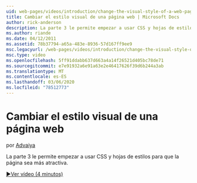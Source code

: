 ```yaml
---
uid: web-pages/videos/introduction/change-the-visual-style-of-a-web-page
title: Cambiar el estilo visual de una página web | Microsoft Docs
author: rick-anderson
description: La parte 3 le permite empezar a usar CSS y hojas de estilos para que la página sea más atractiva.
ms.author: riande
ms.date: 04/12/2011
ms.assetid: 78b37794-a65a-483e-8936-57d167ff9ee9
msc.legacyurl: /web-pages/videos/introduction/change-the-visual-style-of-a-web-page
msc.type: video
ms.openlocfilehash: 5ff91ddabb637d663a4a14f26521d405bc78de71
ms.sourcegitcommit: e7e91932a6e91a63e2e46417626f39d6b244a3ab
ms.translationtype: MT
ms.contentlocale: es-ES
ms.lasthandoff: 03/06/2020
ms.locfileid: "78512773"
---
```

# <a name="change-the-visual-style-of-a-web-page"></a>Cambiar el estilo visual de una página web

por [Advaiya](https://twitter.com/Advaiyasolns)

La parte 3 le permite empezar a usar CSS y hojas de estilos para que la página sea más atractiva.

[&#9654;Ver vídeo (4 minutos)](https://channel9.msdn.com/Blogs/ASP-NET-Site-Videos/change-the-visual-style-of-a-web-page)
